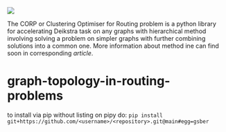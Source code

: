 <img src=https://github.com/NikitaNikolaevich/graph-topology-in-routing-problems/blob/main/images/speed.png/>

The CORP or Clustering Optimiser for Routing problem is a python library for accelerating Deikstra task on any graphs with hierarchical method involving solving a problem on simpler graphs with further combining solutions into a common one. More information about method ine can find soon in corresponding _article_.


# graph-topology-in-routing-problems

to install via pip without listing on pipy do: 
```pip install git+https://github.com/<username>/<repository>.git@main#egg=gsber```


